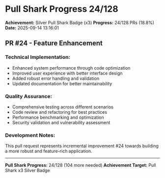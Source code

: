 # Pull Shark Progress 24/128

**Achievement:** Silver Pull Shark Badge (x3)
**Progress:** 24/128 PRs (18.8%)
**Date:** 2025-09-14 13:16:01

## PR #24 - Feature Enhancement

### Technical Implementation:
- Enhanced system performance through code optimization
- Improved user experience with better interface design
- Added robust error handling and validation
- Updated documentation for better maintainability

### Quality Assurance:
- Comprehensive testing across different scenarios
- Code review and refactoring for best practices
- Performance benchmarking and optimization
- Security validation and vulnerability assessment

### Development Notes:
This pull request represents incremental improvement #24 towards
building a more robust and feature-rich application.

---
**Pull Shark Progress:** 24/128 (104 more needed)
**Achievement Target:** Pull Shark x3 Silver Badge
